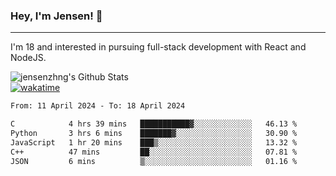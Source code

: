 ### Hey, I'm Jensen! 👋

---

I'm 18 and interested in pursuing full-stack development with React and NodeJS.

![jensenzhng's Github Stats](https://github-readme-stats.vercel.app/api?username=jensenzhng&theme=dark&show_icons=true&count_private=true)
<br />
[![wakatime](https://wakatime.com/badge/user/cbfc263d-3611-4e36-8278-8fad45fe3f62.svg)](https://wakatime.com/@cbfc263d-3611-4e36-8278-8fad45fe3f62)

<!--START_SECTION:waka-->

```txt
From: 11 April 2024 - To: 18 April 2024

C            4 hrs 39 mins   ███████████▓░░░░░░░░░░░░░   46.13 %
Python       3 hrs 6 mins    ███████▓░░░░░░░░░░░░░░░░░   30.90 %
JavaScript   1 hr 20 mins    ███▒░░░░░░░░░░░░░░░░░░░░░   13.32 %
C++          47 mins         ██░░░░░░░░░░░░░░░░░░░░░░░   07.81 %
JSON         6 mins          ▒░░░░░░░░░░░░░░░░░░░░░░░░   01.16 %
```

<!--END_SECTION:waka-->
